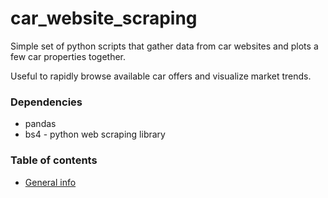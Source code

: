 # car_website_scraping

Simple set of python scripts that gather data from car websites and plots a few car properties together.

Useful to rapidly browse available car offers and visualize market trends.

### Dependencies

* pandas
* bs4 - python web scraping library

### Table of contents
* [General info](#general-info)
